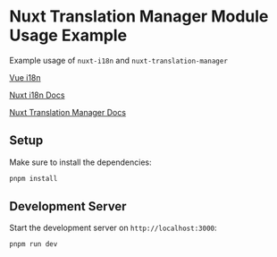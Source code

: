 # Nuxt Translation Manager Module Usage Example

Example usage of `nuxt-i18n` and `nuxt-translation-manager`

[Vue i18n](https://vue-i18n.intlify.dev/)

[Nuxt i18n Docs](https://i18n.nuxtjs.org/)

[Nuxt Translation Manager Docs](https://github.com/samk-dev/nuxt-translation-manager)

## Setup

Make sure to install the dependencies:

```bash
pnpm install
```

## Development Server

Start the development server on `http://localhost:3000`:

```bash
pnpm run dev
```

